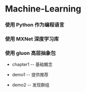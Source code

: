 # Machine-Learning
### 使用 Python 作为编程语言
### 使用 MXNet 深度学习库
### 使用 gluon 高层抽象包

* chapter1 -- 基础概念

* demo1 -- 提供推荐
* demo2 -- 发现群组